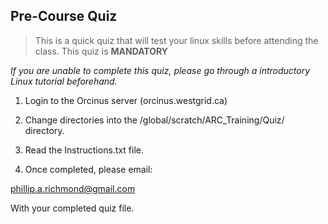 ## Pre-Course Quiz
> This is a quick quiz that will test your linux skills before attending the class.  This quiz is __**MANDATORY**__

*If you are unable to complete this quiz, please go through a introductory Linux tutorial beforehand.*

1. Login to the Orcinus server (orcinus.westgrid.ca)

2. Change directories into the /global/scratch/ARC_Training/Quiz/ directory.

3. Read the Instructions.txt file.

4. Once completed, please email: 

phillip.a.richmond@gmail.com 

With your completed quiz file.  




